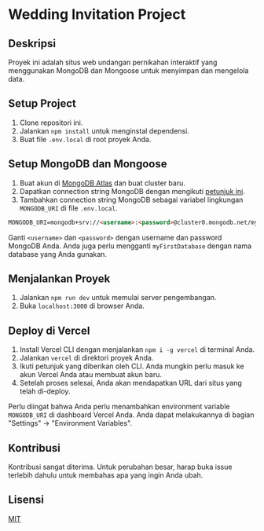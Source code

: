 # Wedding Invitation Project

## Deskripsi

Proyek ini adalah situs web undangan pernikahan interaktif yang menggunakan MongoDB dan Mongoose untuk menyimpan dan mengelola data.

## Setup Project

1. Clone repositori ini.
2. Jalankan `npm install` untuk menginstal dependensi.
3. Buat file `.env.local` di root proyek Anda.

## Setup MongoDB dan Mongoose

1. Buat akun di [MongoDB Atlas](https://www.mongodb.com/cloud/atlas) dan buat cluster baru.
2. Dapatkan connection string MongoDB dengan mengikuti [petunjuk ini](https://docs.mongodb.com/guides/cloud/connectionstring/).
3. Tambahkan connection string MongoDB sebagai variabel lingkungan `MONGODB_URI` di file `.env.local`.

```markdown
MONGODB_URI=mongodb+srv://<username>:<password>@cluster0.mongodb.net/myFirstDatabase?retryWrites=true&w=majority
```
Ganti `<username>` dan `<password>` dengan username dan password MongoDB Anda. Anda juga perlu mengganti `myFirstDatabase` dengan nama database yang Anda gunakan.

## Menjalankan Proyek

1. Jalankan `npm run dev` untuk memulai server pengembangan.
2. Buka `localhost:3000` di browser Anda.

## Deploy di Vercel

1. Install Vercel CLI dengan menjalankan `npm i -g vercel` di terminal Anda.
2. Jalankan `vercel` di direktori proyek Anda.
3. Ikuti petunjuk yang diberikan oleh CLI. Anda mungkin perlu masuk ke akun Vercel Anda atau membuat akun baru.
4. Setelah proses selesai, Anda akan mendapatkan URL dari situs yang telah di-deploy.

Perlu diingat bahwa Anda perlu menambahkan environment variable `MONGODB_URI` di dashboard Vercel Anda. Anda dapat melakukannya di bagian "Settings" -> "Environment Variables".

## Kontribusi

Kontribusi sangat diterima. Untuk perubahan besar, harap buka issue terlebih dahulu untuk membahas apa yang ingin Anda ubah.

## Lisensi

[MIT](https://opensource.org/licenses/MIT)